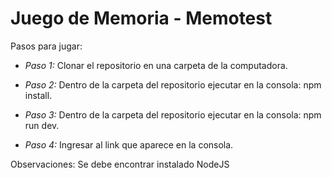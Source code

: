 # Juego de Memoria - Memotest

Pasos para jugar:

- *Paso 1:* Clonar el repositorio en una carpeta de la computadora.
  
- *Paso 2:* Dentro de la carpeta del repositorio ejecutar en la consola: npm install.

- *Paso 3:* Dentro de la carpeta del repositorio ejecutar en la consola: npm run dev.

- *Paso 4:* Ingresar al link que aparece en la consola.

Observaciones: Se debe encontrar instalado NodeJS
